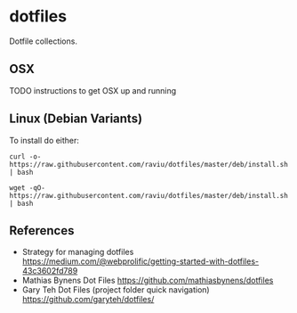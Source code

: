 # dotfiles
Dotfile collections. 

## OSX 
TODO instructions to get OSX up and running 

## Linux (Debian Variants)
To install do either:  
```
curl -o- https://raw.githubusercontent.com/raviu/dotfiles/master/deb/install.sh | bash
```

```
wget -qO- https://raw.githubusercontent.com/raviu/dotfiles/master/deb/install.sh | bash
```

## References 
* Strategy for managing dotfiles https://medium.com/@webprolific/getting-started-with-dotfiles-43c3602fd789 
* Mathias Bynens Dot Files https://github.com/mathiasbynens/dotfiles
* Gary Teh Dot Files (project folder quick navigation) https://github.com/garyteh/dotfiles/
